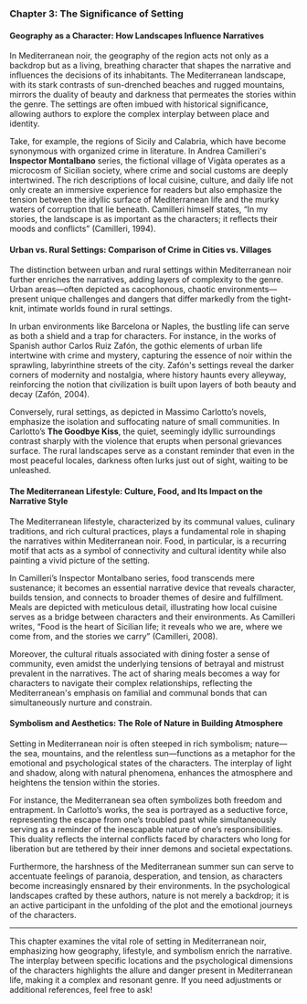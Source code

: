 ### Chapter 3: The Significance of Setting

#### Geography as a Character: How Landscapes Influence Narratives

In Mediterranean noir, the geography of the region acts not only as a backdrop but as a living, breathing character that shapes the narrative and influences the decisions of its inhabitants. The Mediterranean landscape, with its stark contrasts of sun-drenched beaches and rugged mountains, mirrors the duality of beauty and darkness that permeates the stories within the genre. The settings are often imbued with historical significance, allowing authors to explore the complex interplay between place and identity.

Take, for example, the regions of Sicily and Calabria, which have become synonymous with organized crime in literature. In Andrea Camilleri's **Inspector Montalbano** series, the fictional village of Vigàta operates as a microcosm of Sicilian society, where crime and social customs are deeply intertwined. The rich descriptions of local cuisine, culture, and daily life not only create an immersive experience for readers but also emphasize the tension between the idyllic surface of Mediterranean life and the murky waters of corruption that lie beneath. Camilleri himself states, “In my stories, the landscape is as important as the characters; it reflects their moods and conflicts” (Camilleri, 1994).

#### Urban vs. Rural Settings: Comparison of Crime in Cities vs. Villages

The distinction between urban and rural settings within Mediterranean noir further enriches the narratives, adding layers of complexity to the genre. Urban areas—often depicted as cacophonous, chaotic environments—present unique challenges and dangers that differ markedly from the tight-knit, intimate worlds found in rural settings.

In urban environments like Barcelona or Naples, the bustling life can serve as both a shield and a trap for characters. For instance, in the works of Spanish author Carlos Ruiz Zafón, the gothic elements of urban life intertwine with crime and mystery, capturing the essence of noir within the sprawling, labyrinthine streets of the city. Zafón's settings reveal the darker corners of modernity and nostalgia, where history haunts every alleyway, reinforcing the notion that civilization is built upon layers of both beauty and decay (Zafón, 2004).

Conversely, rural settings, as depicted in Massimo Carlotto’s novels, emphasize the isolation and suffocating nature of small communities. In Carlotto’s **The Goodbye Kiss**, the quiet, seemingly idyllic surroundings contrast sharply with the violence that erupts when personal grievances surface. The rural landscapes serve as a constant reminder that even in the most peaceful locales, darkness often lurks just out of sight, waiting to be unleashed.

#### The Mediterranean Lifestyle: Culture, Food, and Its Impact on the Narrative Style

The Mediterranean lifestyle, characterized by its communal values, culinary traditions, and rich cultural practices, plays a fundamental role in shaping the narratives within Mediterranean noir. Food, in particular, is a recurring motif that acts as a symbol of connectivity and cultural identity while also painting a vivid picture of the setting.

In Camilleri’s Inspector Montalbano series, food transcends mere sustenance; it becomes an essential narrative device that reveals character, builds tension, and connects to broader themes of desire and fulfillment. Meals are depicted with meticulous detail, illustrating how local cuisine serves as a bridge between characters and their environments. As Camilleri writes, “Food is the heart of Sicilian life; it reveals who we are, where we come from, and the stories we carry” (Camilleri, 2008).

Moreover, the cultural rituals associated with dining foster a sense of community, even amidst the underlying tensions of betrayal and mistrust prevalent in the narratives. The act of sharing meals becomes a way for characters to navigate their complex relationships, reflecting the Mediterranean's emphasis on familial and communal bonds that can simultaneously nurture and constrain.

#### Symbolism and Aesthetics: The Role of Nature in Building Atmosphere

Setting in Mediterranean noir is often steeped in rich symbolism; nature—the sea, mountains, and the relentless sun—functions as a metaphor for the emotional and psychological states of the characters. The interplay of light and shadow, along with natural phenomena, enhances the atmosphere and heightens the tension within the stories.

For instance, the Mediterranean sea often symbolizes both freedom and entrapment. In Carlotto’s works, the sea is portrayed as a seductive force, representing the escape from one’s troubled past while simultaneously serving as a reminder of the inescapable nature of one’s responsibilities. This duality reflects the internal conflicts faced by characters who long for liberation but are tethered by their inner demons and societal expectations.

Furthermore, the harshness of the Mediterranean summer sun can serve to accentuate feelings of paranoia, desperation, and tension, as characters become increasingly ensnared by their environments. In the psychological landscapes crafted by these authors, nature is not merely a backdrop; it is an active participant in the unfolding of the plot and the emotional journeys of the characters.

---

This chapter examines the vital role of setting in Mediterranean noir, emphasizing how geography, lifestyle, and symbolism enrich the narrative. The interplay between specific locations and the psychological dimensions of the characters highlights the allure and danger present in Mediterranean life, making it a complex and resonant genre. If you need adjustments or additional references, feel free to ask!
